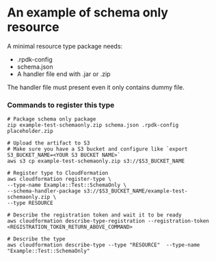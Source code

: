 # An example of schema only resource

A minimal resource type package needs:
 - .rpdk-config
 - schema.json
 - A handler file end with .jar or .zip

The handler file must present even it only contains dummy file.


### Commands to register this type
```
# Package schema only package
zip example-test-schemaonly.zip schema.json .rpdk-config placeholder.zip

# Upload the artifact to S3 
# Make sure you have a S3 bucket and configure like `export S3_BUCKET_NAME=<YOUR S3 BUCKET NAME>`
aws s3 cp example-test-schemaonly.zip s3://$S3_BUCKET_NAME

# Register type to CloudFormation
aws cloudformation register-type \
--type-name Example::Test::SchemaOnly \
--schema-handler-package s3://$S3_BUCKET_NAME/example-test-schemaonly.zip \
--type RESOURCE  

# Describe the registration token and wait it to be ready
aws cloudformation describe-type-registration --registration-token <REGISTRATION_TOKEN_RETURN_ABOVE_COMMAND>

# Describe the type
aws cloudformation describe-type --type "RESOURCE"  --type-name "Example::Test::SchemaOnly"

```



